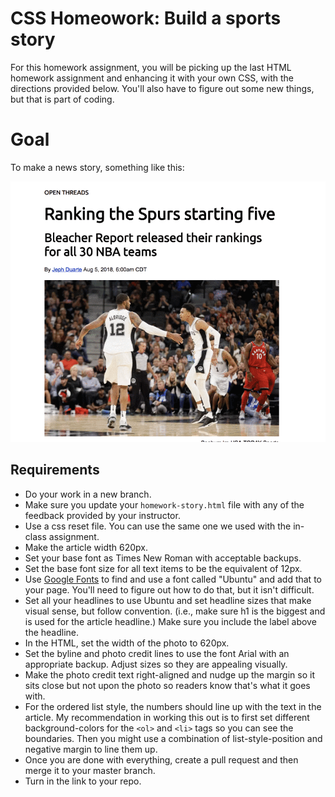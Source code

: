 # CSS Homeowork: Build a sports story

For this homework assignment, you will be picking up the last HTML homework assignment and enhancing it with your own CSS, with the directions provided below. You'll also have to figure out some new things, but that is part of coding.

# Goal

To make a news story, something like this:

![css-homework-examples](../images/css-homework-examples.gif)

## Requirements

- Do your work in a new branch.
- Make sure you update your `homework-story.html` file with any of the feedback provided by your instructor.
- Use a css reset file. You can use the same one we used with the in-class assignment.
- Make the article width 620px.
- Set your base font as Times New Roman with acceptable backups.
- Set the base font size for all text items to be the equivalent of 12px.
- Use [Google Fonts](https://fonts.google.com/) to find and use a font called "Ubuntu" and add that to your page. You'll need to figure out how to do that, but it isn't difficult.
- Set all your headlines to use Ubuntu and set headline sizes that make visual sense, but follow convention. (i.e., make sure h1 is the biggest and is used for the article headline.) Make sure you include the label above the headline.
- In the HTML, set the width of the photo to 620px.
- Set the byline and photo credit lines to use the font Arial with an appropriate backup. Adjust sizes so they are appealing visually.
- Make the photo credit text right-aligned and nudge up the margin so it sits close but not upon the photo so readers know that's what it goes with.
- For the ordered list style, the numbers should line up with the text in the article. My recommendation in working this out is to first set different background-colors for the `<ol>` and `<li>` tags so you can see the boundaries. Then you might use a combination of list-style-position and negative margin to line them up.
- Once you are done with everything, create a pull request and then merge it to your master branch.
- Turn in the link to your repo.
